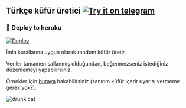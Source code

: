 ## Türkçe küfür üretici [![Try it on telegram](https://img.shields.io/badge/try%20it-on%20telegram-0088cc.svg)](http://t.me/kufurlust_bot)

### 🚀 Deploy to heroku
[![Deploy](https://www.herokucdn.com/deploy/button.svg)](https://heroku.com/deploy?template=https://github.com/Yigitcanb3y/k-f-r_bot)

İmla kurallarına uygun olarak random küfür üretir.

Veriler tamamen sallanmış olduğundan, beğenmezseniz istediğiniz düzenlemeyi yapabilirsiniz.

Örnekler için [buraya](./EXAMPLES.txt) bakabilirsiniz (sanırım küfür içerir uyarısı vermeme gerek yok?).

![drunk cat](https://sync.gurkan.in/reaction/drunk_cat.jpg)
